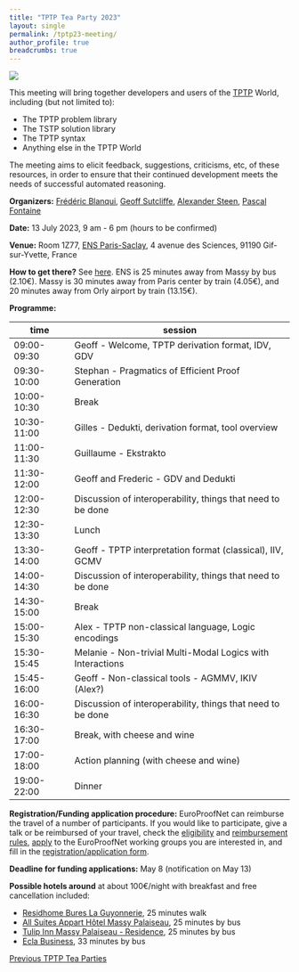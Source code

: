 ```yaml
---
title: "TPTP Tea Party 2023"
layout: single
permalink: /tptp23-meeting/
author_profile: true
breadcrumbs: true
---
```


<img src="/_pages/WG2/Jul2023/20230418_114508_resized.jpg"/>

This meeting will bring together developers and users of the [TPTP](https://tptp.org) World, including (but not limited to):
  * The TPTP problem library
  * The TSTP solution library
  * The TPTP syntax
  * Anything else in the TPTP World

The meeting aims to elicit feedback, suggestions, criticisms, etc, of these resources, in order to ensure that their continued development meets the needs of successful automated reasoning.

**Organizers:** [Frédéric Blanqui](https://blanqui.gitlabpages.inria.fr/), [Geoff Sutcliffe](https://www.cs.miami.edu/home/geoff/), [Alexander Steen](https://www.alexandersteen.de/), [Pascal Fontaine](https://people.montefiore.uliege.be/pfontain/)

**Date:** 13 July 2023, 9 am - 6 pm (hours to be confirmed)

**Venue:** Room 1Z77, [ENS Paris-Saclay](https://ens-paris-saclay.fr/), 4 avenue des Sciences, 91190 Gif-sur-Yvette, France

**How to get there?** See [here](https://ens-paris-saclay.fr/en/school/how-find-us). ENS is 25 minutes away from Massy by bus (2.10€). Massy is 30 minutes away from Paris center by train (4.05€), and 20 minutes away from Orly airport by train (13.15€).

**Programme:**

| time | session |
| --- | --- |
| 09:00-09:30 | Geoff - Welcome, TPTP derivation format, IDV, GDV |
| 09:30-10:00 | Stephan - Pragmatics of Efficient Proof Generation |
| 10:00-10:30 | Break |
| 10:30-11:00 | Gilles - Dedukti, derivation format, tool overview |
| 11:00-11:30 | Guillaume - Ekstrakto |
| 11:30-12:00 | Geoff and Frederic - GDV and Dedukti
| 12:00-12:30 | Discussion of interoperability, things that need to be done |
| 12:30-13:30 | Lunch |
| 13:30-14:00 | Geoff - TPTP interpretation format (classical), IIV, GCMV |
| 14:00-14:30 | Discussion of interoperability, things that need to be done |
| 14:30-15:00 | Break |
| 15:00-15:30 | Alex - TPTP non-classical language, Logic encodings |
| 15:30-15:45 | Melanie - Non-trivial Multi-Modal Logics with Interactions |
| 15:45-16:00 | Geoff - Non-classical tools - AGMMV, IKIV (Alex?) |
| 16:00-16:30 | Discussion of interoperability, things that need to be done |
| 16:30-17:00 | Break, with cheese and wine |
| 17:00-18:00 | Action planning (with cheese and wine) |
| 19:00-22:00 | Dinner |

**Registration/Funding application procedure:** EuroProofNet can reimburse the travel of a number of participants. If you would like to participate, give a talk or be reimbursed of your travel, check the [eligibility](https://europroofnet.github.io/eligibility/) and [reimbursement rules](https://europroofnet.github.io/reimbursement-rules/), [apply](https://e-services.cost.eu/action/CA20111/working-groups/apply) to the EuroProofNet working groups you are interested in, and fill in the [registration/application form](https://forms.gle/XQmngrzyA5swMaHe8).

**Deadline for funding applications:** May 8 (notification on May 13)

**Possible hotels around** at about 100€/night with breakfast and free cancellation included:
- [Residhome Bures La Guyonnerie](https://www.booking.com/hotel/fr/la-guyonnerie.fr.html), 25 minutes walk
- [All Suites Appart Hôtel Massy Palaiseau](https://www.booking.com/hotel/fr/all-suites-palaiseau.fr.html), 25 minutes by bus
- [Tulip Inn Massy Palaiseau - Residence](https://www.booking.com/hotel/fr/tulip-inn-massy-palaiseau-residence.fr.html), 25 minutes by bus
- [Ecla Business](https://www.booking.com/hotel/fr/ecla-campus-palaiseau.fr.html), 33 minutes by bus 

<!--**Cost:** Participants will have to pay for their travel, accommodation and meals. If you are reimbursed by EuroProofNet, note that the daily allowance has been fixed at 125 euros. See the [reimbursement rules](https://europroofnet.github.io/reimbursement-rules/) for more details.-->

<!--**Participants (15):**-->

<!--**Programme:** TBA-->

[Previous TPTP Tea Parties](https://www.tptp.org/TPTP/TPTPTParty/)
